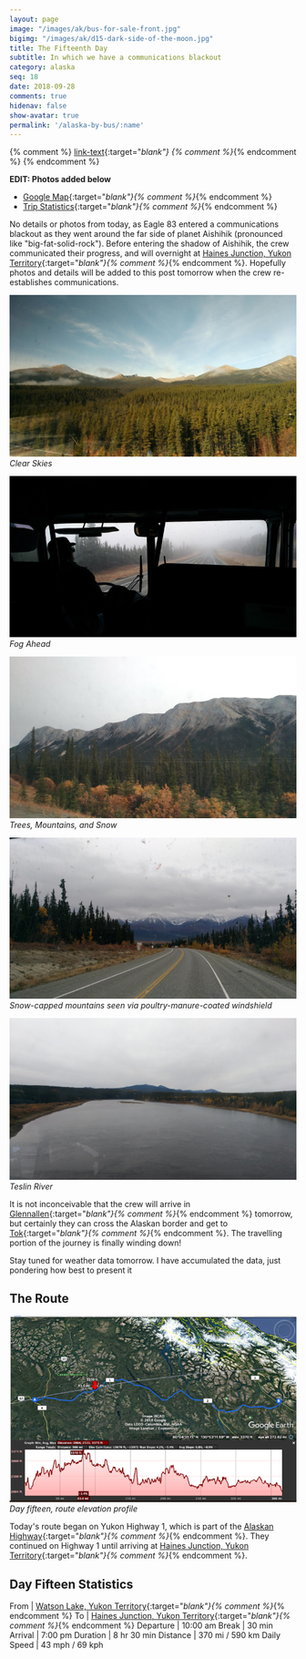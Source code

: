 ```yaml
---
layout: page
image: "/images/ak/bus-for-sale-front.jpg"
bigimg: "/images/ak/d15-dark-side-of-the-moon.jpg"
title: The Fifteenth Day
subtitle: In which we have a communications blackout
category: alaska
seq: 18
date: 2018-09-28
comments: true
hidenav: false
show-avatar: true
permalink: '/alaska-by-bus/:name'
---
```


{% comment %}
[link-text](link-url){:target="_blank"}
{% comment %}_{% endcomment %}
{% endcomment %}

**EDIT: Photos added below**

* [Google Map](https://drive.google.com/open?id=1QToP1iDFNB0dEk8pjlkAVyIr8ThzeEdh&usp=sharing){:target="_blank"}{% comment %}_{% endcomment %} 
* [Trip Statistics](https://docs.google.com/spreadsheets/d/10dU6wdnTdiuMCkSWJ2yGe1PNjGZWlgYcmZ_RCtjf--8/edit?usp=sharing){:target="_blank"}{% comment %}_{% endcomment %}

No details or photos from today, as Eagle 83 entered a communications blackout as they went around the
far side of planet Aishihik (pronounced like "big-fat-solid-rock"). Before entering the shadow of Aishihik, 
the crew communicated their progress, and will overnight at 
[Haines Junction, Yukon Territory](https://en.wikipedia.org/wiki/Haines_Junction){:target="_blank"}{% comment %}_{% endcomment %}.
Hopefully photos and details will be added to this post tomorrow when the crew re-establishes communications.

![d15-clear-skies](/images/ak/d15-clear-skies.jpg)
*Clear Skies*

![d15-fog-ahead](/images/ak/d15-fog-ahead.jpg)
*Fog Ahead*

![d15-power-pole-mountain](/images/ak/d15-power-pole-mountain.jpg)
*Trees, Mountains, and Snow*

![d15-snow-on-the-mountains](/images/ak/d15-snow-on-the-mountains.jpg)
*Snow-capped mountains seen via poultry-manure-coated windshield*

![d15-teslin-river](/images/ak/d15-teslin-river.jpg)
*Teslin River*


It is not inconceivable that the crew will arrive in 
[Glennallen](https://en.wikipedia.org/wiki/Glennallen,_Alaska){:target="_blank"}{% comment %}_{% endcomment %}
tomorrow, but certainly they can cross the Alaskan border and get to 
[Tok](https://en.wikipedia.org/wiki/Tok,_Alaska){:target="_blank"}{% comment %}_{% endcomment %}.
The travelling portion of the journey is finally winding down!


Stay tuned for weather data tomorrow.
I have accumulated the data, just pondering how best to present it

## The Route

![d15-elevation](/images/ak/d15-elevation.png)
*Day fifteen, route elevation profile*

Today's route began on Yukon Highway 1, which is part of the
[Alaskan Highway](https://en.wikipedia.org/wiki/Alaska_Highway){:target="_blank"}{% comment %}_{% endcomment %}.
They continued on Highway 1 until arriving at
[Haines Junction, Yukon Territory](https://en.wikipedia.org/wiki/Haines_Junction){:target="_blank"}{% comment %}_{% endcomment %}.

## Day Fifteen Statistics

From | [Watson Lake, Yukon Territory](https://en.wikipedia.org/wiki/Watson_Lake,_Yukon){:target="_blank"}{% comment %}_{% endcomment %}
To | [Haines Junction, Yukon Territory](https://en.wikipedia.org/wiki/Haines_Junction){:target="_blank"}{% comment %}_{% endcomment %}
Departure | 10:00 am 
Break | 30 min
Arrival | 7:00 pm 
Duration | 8 hr 30 min
Distance | 370 mi / 590 km
Daily Speed | 43 mph / 69 kph

